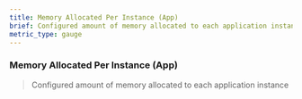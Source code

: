 ```yaml
---
title: Memory Allocated Per Instance (App)
brief: Configured amount of memory allocated to each application instance
metric_type: gauge
---
```

### Memory Allocated Per Instance (App)

> Configured amount of memory allocated to each application instance

